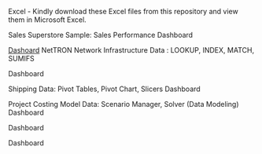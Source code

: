 Excel -
Kindly download these Excel files from this repository and view them in Microsoft Excel.

Sales Superstore Sample: Sales Performance Dashboard

[Dashoard](https://github.com/ShohanurData/excel-portfolio/blob/main/DataModeling.png)
NetTRON Network Infrastructure Data : LOOKUP, INDEX, MATCH, SUMIFS


Dashboard

Shipping Data: Pivot Tables, Pivot Chart, Slicers
Dashboard

Project Costing Model Data: Scenario Manager, Solver (Data Modeling)
Dashboard

Dashboard

Dashboard
